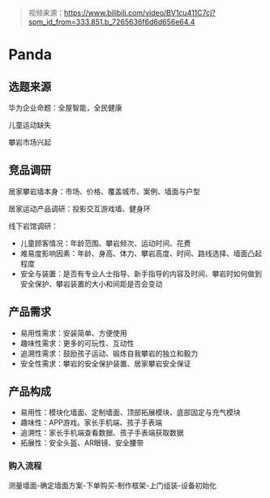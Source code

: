 > 视频来源：https://www.bilibili.com/video/BV1cu411C7cj?spm_id_from=333.851.b_7265636f6d6d656e64.4

# Panda

## 选题来源

华为企业命题：全屋智能，全民健康

儿童运动缺失

攀岩市场兴起

## 竞品调研

居家攀岩墙本身：市场、价格、覆盖城市、案例、墙面与户型

居家运动产品调研：投影交互游戏墙、健身环

线下岩馆调研：

- 儿童顾客情况：年龄范围、攀岩频次、运动时间、花费
- 难易度影响因素：年龄、身高、体力、攀岩高度、时间、路线选择、墙面凸起程度
- 安全与装置：是否有专业人士指导、新手指导的内容及时间、攀岩时如何做到安全保护、攀岩装置的大小和间距是否会变动

## 产品需求

- 易用性需求：安装简单、方便使用
- 趣味性需求：更多的可玩性、互动性
- 追溯性需求：鼓励孩子运动、锻炼自我攀岩的独立和毅力
- 安全性需求：攀岩的安全保护装置、居家攀岩安全保证

## 产品构成

- 易用性：模块化墙面、定制墙面、顶部拓展模块、底部固定与充气模块
- 趣味性：APP游戏。家长手机端、孩子手表端
- 追溯性：家长手机端查看数据、孩子手表端获取数据
- 拓展性：安全头盔、AR眼镜、安全腰带



### 购入流程

测量墙面-确定墙面方案-下单购买-制作框架-上门组装-设备初始化
